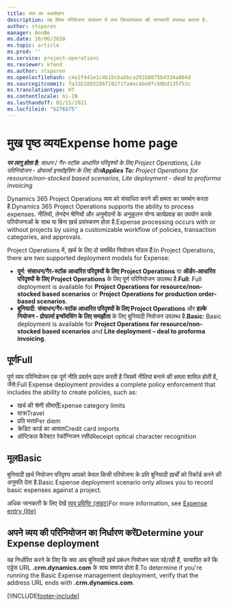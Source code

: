 ```yaml
---
title: व्यय का अवलोकन
description: यह विषय परियोजना संचालन में व्यय क्रियात्मकता की जानकारी उपलब्ध कराता है.
author: stsporen
manager: AnnBe
ms.date: 10/06/2020
ms.topic: article
ms.prod: ''
ms.service: project-operations
ms.reviewer: kfend
ms.author: stsporen
ms.openlocfilehash: c4e2f441e1c4b1bcba5bca292b8075b4334a004d
ms.sourcegitcommit: fa32b1893286f20271fa4ec4be8fc68bd135f53c
ms.translationtype: HT
ms.contentlocale: hi-IN
ms.lasthandoff: 02/15/2021
ms.locfileid: "5276575"
---
```

# <a name="expense-home-page"></a><span data-ttu-id="9d222-103">मुख पृष्ठ व्यय</span><span class="sxs-lookup"><span data-stu-id="9d222-103">Expense home page</span></span>

<span data-ttu-id="9d222-104">_**पर लागू होता है:** साधन / गैर-स्टॉक आधारित परिदृश्यों के लिए Project Operations, Lite परिनियोजन - प्रोफार्मा इनवॉइसिंग के लिए डील_</span><span class="sxs-lookup"><span data-stu-id="9d222-104">_**Applies To:** Project Operations for resource/non-stocked based scenarios, Lite deployment - deal to proforma invoicing_</span></span>


<span data-ttu-id="9d222-105">Dynamics 365 Project Operations व्यय को संसाधित करने की क्षमता का समर्थन करता है.</span><span class="sxs-lookup"><span data-stu-id="9d222-105">Dynamics 365 Project Operations supports the ability to process expenses.</span></span> <span data-ttu-id="9d222-106">नीतियों, लेनदेन श्रेणियों और अनुमोदनों के अनुकूलन योग्य कार्यप्रवाह का उपयोग करके परियोजनाओं के साथ या बिना ख़र्च प्रसंस्करण होता है.</span><span class="sxs-lookup"><span data-stu-id="9d222-106">Expense processing occurs with or without projects by using a customizable workflow of policies, transaction categories, and approvals.</span></span>

<span data-ttu-id="9d222-107">Project Operations में, ख़र्च के लिए दो समर्थित नियोजन मॉडल हैं:</span><span class="sxs-lookup"><span data-stu-id="9d222-107">In Project Operations, there are two supported deployment models for Expense:</span></span> 

- <span data-ttu-id="9d222-108">**पूर्ण**: **संसाधन/गैर-स्टॉक आधारित परिदृश्यों के लिए Project Operations** या **ऑर्डर-आधारित परिदृश्यों के लिए Project Operations** के लिए पूर्ण परिनियोजन उपलब्ध है.</span><span class="sxs-lookup"><span data-stu-id="9d222-108">**Full**: Full deployment is available for **Project Operations for resource/non-stocked based scenarios** or **Project Operations for production order-based scenarios**.</span></span>
- <span data-ttu-id="9d222-109">**बुनियादी**: **संसाधन/गैर-स्टॉक आधारित परिदृश्यों के लिए Project Operations** और **हल्के नियोजन - प्रोफार्मा इन्वॉयसिंग के लिए समझौता** के लिए बुनियादी नियोजन उपलब्ध है.</span><span class="sxs-lookup"><span data-stu-id="9d222-109">**Basic**: Basic deployment is available for **Project Operations for resource/non-stocked based scenarios** and **Lite deployment – deal to proforma invoicing**.</span></span>

## <a name="full"></a><span data-ttu-id="9d222-110">पूर्ण</span><span class="sxs-lookup"><span data-stu-id="9d222-110">Full</span></span> 
<span data-ttu-id="9d222-111">पूर्ण व्यय परिनियोजन एक पूर्ण नीति प्रवर्तन प्रदान करती है जिसमें नीतियां बनाने की क्षमता शामिल होती है, जैसे:</span><span class="sxs-lookup"><span data-stu-id="9d222-111">Full Expense deployment provides a complete policy enforcement that includes the ability to create policies, such as:</span></span>

  - <span data-ttu-id="9d222-112">खर्च की श्रेणी सीमाएँ</span><span class="sxs-lookup"><span data-stu-id="9d222-112">Expense category limits</span></span>
  - <span data-ttu-id="9d222-113">यात्रा</span><span class="sxs-lookup"><span data-stu-id="9d222-113">Travel</span></span>
  - <span data-ttu-id="9d222-114">प्रति भत्ता</span><span class="sxs-lookup"><span data-stu-id="9d222-114">Per diem</span></span>
  - <span data-ttu-id="9d222-115">क्रेडिट कार्ड का आयात</span><span class="sxs-lookup"><span data-stu-id="9d222-115">Credit card imports</span></span>
  - <span data-ttu-id="9d222-116">ऑप्टिकल कैरेक्टर रेकॉग्निजन रसीद</span><span class="sxs-lookup"><span data-stu-id="9d222-116">Receipt optical character recognition</span></span>

## <a name="basic"></a><span data-ttu-id="9d222-117">मूल</span><span class="sxs-lookup"><span data-stu-id="9d222-117">Basic</span></span> 
<span data-ttu-id="9d222-118">बुनियादी ख़र्च नियोजन परिदृश्य आपको केवल किसी परियोजना के प्रति बुनियादी ख़र्चों को रिकॉर्ड करने की अनुमति देता है.</span><span class="sxs-lookup"><span data-stu-id="9d222-118">Basic Expense deployment scenario only allows you to record basic expenses against a project.</span></span> 

<span data-ttu-id="9d222-119">अधिक जानकारी के लिए देखें [व्यय प्रविष्टि (लाइट)](basic-expense.md)</span><span class="sxs-lookup"><span data-stu-id="9d222-119">For more information, see [Expense entry (lite)](basic-expense.md)</span></span>

## <a name="determine-your-expense-deployment"></a><span data-ttu-id="9d222-120">अपने व्यय की परिनियोजन का निर्धारण करें</span><span class="sxs-lookup"><span data-stu-id="9d222-120">Determine your Expense deployment</span></span>
<span data-ttu-id="9d222-121">यह निर्धारित करने के लिए कि क्या आप बुनियादी ख़र्च प्रबंधन नियोजन चला रहे/रही हैं, सत्यापित करें कि एड्रेस URL **.crm.dynamics.com** के साथ समाप्त होता है.</span><span class="sxs-lookup"><span data-stu-id="9d222-121">To determine if you're running the Basic Expense management deployment, verify that the address URL ends with **.crm.dynamics.com**.</span></span> 


[!INCLUDE[footer-include](../includes/footer-banner.md)]